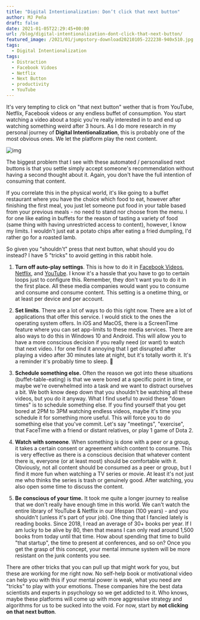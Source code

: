 ```yaml
---
title: "Digital Intentionalization: Don’t click that next button"
author: MJ Peña
draft: false
date: 2021-01-05T22:29:45+00:00
url: /blog/digital-intentionalization-dont-click-that-next-button/
featured_image: /2021/01/jumpstory-download20210105-222238-940x510.jpg
tags:
  - Digital Intentionalization
tags:
  - Distraction
  - Facebook Vidoes
  - Netflix
  - Next Button
  - productivity
  - YouTube
---
```


It's very tempting to click on "that next button" wether that is from YouTube, Netflix, Facebook videos or any endless buffet of consumption. You start watching a video about a topic you're really interested in to and end up watching something weird after 3 hours. As I do more research in my personal journey of **Digital Intentionalization**, this is probably one of the most obvious ones. We let the platform play the next content.

![img](/2021/01/jumpstory-download20210105-222238-1024x683.jpg)

The biggest problem that I see with these automated / personalised next buttons is that you settle simply accept someone's recommendation without having a second thought about it. Again, you don't have the full intention of consuming that content.

If you correlate this in the physical world, it's like going to a buffet restaurant where you have the choice which food to eat, however after finishing the first meal, you just let someone put food in your table based from your previous meals - no need to stand nor choose from the menu. I for one like eating in buffets for the reason of tasting a variety of food (same thing with having unrestricted access to content), however, I know my limits. I wouldn't just eat a potato chips after eating a fried dumpling, I'd rather go for a roasted lamb.

So given you "shouldn't" press that next button, what should you do instead? I have 5 "tricks" to avoid getting in this rabbit hole.

1. **Turn off auto-play settings**. This is how to do it in [Facebook Videos][1], [Netflix][2], and [YouTube][3]. I know it's a hassle that you have to go to certain loops just to configure this. Remember, they don't want you to do it in the first place. All these media companies would want you to consume and consume and consume content. This setting is a onetime thing, or at least per device and per account.

2. **Set limits**. There are a lot of ways to do this right now. There are a lot of applications that offer this service. I would stick to the ones the operating system offers. In iOS and MacOS, there is a ScreenTime feature where you can set app-limits to these media services. There are also ways to do this in Windows 10 and Android. This will allow you to have a more conscious decision if you really need (or want) to watch that next video. I for one find it annoying that I get disrupted after playing a video after 30 minutes late at night, but it's totally worth it. It's a reminder it's probably time to sleep. 🙂

3. **Schedule something else.** Often the reason we got into these situations (buffet-table-eating) is that we were bored at a specific point in time, or maybe we're overwhelmed into a task and we want to distract ourselves a bit. We both know deep down that you shouldn't be watching all these videos, but you do it anyway. What I find useful to avoid these "down times" is to schedule something else. If you find yourself that you get bored at 2PM to 3PM watching endless videos, maybe it's time you schedule it for something more useful. This will force you to do something else that you've commit. Let's say "meetings", "exercise", that FaceTime with a friend or distant relatives, or play 1 game of Dota 2.

4. **Watch with someone**. When something is done with a peer or a group, it takes a certain consent or agreement which content to consume. This is very effective as there is a conscious decision that whatever content there is, everyone (or at least most) should be comfortable with it. Obviously, not all content should be consumed as a peer or group, but I find it more fun when watching a TV series or movie. At least it's not just me who thinks the series is trash or genuinely good. After watching, you also open some time to discuss the content.

5. **Be conscious of your time.** It took me quite a longer journey to realise that we don't really have enough time in this world. We can't watch the entire library of YouTube & Netflix in our lifespan (100 years) - and you shouldn't (unless it's part of your job). One thing that I fancied lately is reading books. Since 2018, I read an average of 30+ books per year. If I am lucky to be alive by 80, then that means I can only read around 1,500 books from today until that time. How about spending that time to build "that startup", the time to present at conferences, and so on? Once you get the grasp of this concept, your mental immune system will be more resistant on the junk contents you see.

There are other tricks that you can pull up that might work for you, but these are working for me right now. No self-help book or motivational video can help you with this if your mental power is weak, what you need are "tricks" to play with your emotions. These companies hire the best data scientists and experts in psychology so we get addicted to it. Who knows, maybe these platforms will come up with more aggressive strategy and algorithms for us to be sucked into the void. For now, start by **not clicking on that next button**.

[1]: https://www.facebook.com/help/android-app/1406493312950827
[2]: https://help.netflix.com/en/node/2102
[3]: https://support.google.com/youtube/answer/6327615?hl=en&co=GENIE.Platform%3DAndroid
